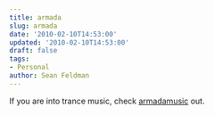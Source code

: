 ```yaml
---
title: armada
slug: armada
date: '2010-02-10T14:53:00'
updated: '2010-02-10T14:53:00'
draft: false
tags:
- Personal
author: Sean Feldman
---
```

<p>If you are into trance music, check <a href="http://www.armadamusic.com/" target="_blank">armadamusic</a> out.</p>
